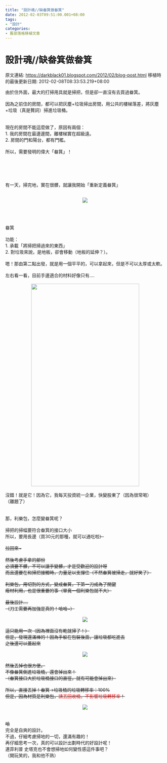 ```yaml
---
title: "設計魂//缺畚箕做畚箕"
date: 2012-02-03T09:51:00.001+08:00
tags: 
- "設計"
categories:
- 舊部落格移植文章
---
```


# 設計魂//缺畚箕做畚箕

原文連結: https://darkblack01.blogspot.com/2012/02/blog-post.html
移植時的最後更新日期: 2012-02-08T08:33:53.219+08:00

由於住外面，最大的打掃用具就是掃把，但是卻一直沒有去買過畚箕。<br /><br />因為之前住的房間，都可以把灰塵+垃圾掃出房間，用公共的樓梯落差，將灰塵+垃圾（真是贅詞）掃進垃圾桶。<br /><br /><br />現在的房間不能這麼做了，原因有兩個：<br />1. 我的房間在最邊邊間，離樓梯實在超級遠。<br />2. 房間的門和陽台，都有門檻。<br /><br />所以，需要發明的偉大「畚箕」！<br /><br /><br /><br /><br /><br />有一天，掃完地，實在很髒，就讓我開始「重新定義畚箕」<br /><br /><div class="separator" style="clear: both; text-align: center;"><a href="http://2.bp.blogspot.com/-yJsCtzqbgB8/Tys4sba2A0I/AAAAAAAACNA/hNZg5SAauy8/s1600/P1290739.JPG" imageanchor="1" style="margin-left: 1em; margin-right: 1em;"><img border="0" src="http://2.bp.blogspot.com/-yJsCtzqbgB8/Tys4sba2A0I/AAAAAAAACNA/hNZg5SAauy8/s1600/P1290739.JPG" /></a></div><br /><a name='more'></a><br /><br /><br />畚箕 <br /><br />功能：<br />1. 承載「將掃把掃過來的東西」<br />2. 對垃圾來說，是地板，卻會移動（地板的延伸？）。<br /><br />嗯！那由第二點出發，就是用一個平平的，可以拿起來，但是不可以太厚或太軟。<br /><br />左右看一看，目前手邊適合的材料好像只有....<br /><div class="separator" style="clear: both; text-align: center;"></div><br /><div class="separator" style="clear: both; text-align: center;"><a href="http://1.bp.blogspot.com/-zdXKytDGJgA/Tys4xOHXPMI/AAAAAAAACNM/ztzBvI7TLWI/s1600/P1290741.JPG" imageanchor="1" style="margin-left: 1em; margin-right: 1em;"><img border="0" height="640" src="http://1.bp.blogspot.com/-zdXKytDGJgA/Tys4xOHXPMI/AAAAAAAACNM/ztzBvI7TLWI/s640/P1290741.JPG" width="341" /></a></div><div class="separator" style="clear: both; text-align: left;"><br /></div><div class="separator" style="clear: both; text-align: left;">沒錯！就是它！因為它，我每天投資統一企業，快變股東了（因為很常喝）</div><div class="separator" style="clear: both; text-align: left;">（離題了）</div><br /><br />那，利樂包，怎麼變畚箕呢？<br /><br />掃把的掃幅要符合畚箕的接口大小<br />所以，要用長邊（買30元的那種，就可以通吃啦~~）<br /><br />拉回來~<br /><br />然後考慮手拿的部份<br />必須要不髒，不可以讓手變髒，才是受歡迎的設計呀<br />而且還要在和掃把接觸時，力量足以支撐住（不然畚箕被掃走，就好笑了）<br /><br />利樂包，用切割的方式，變成畚箕，下第一刀成為了關鍵<br />癈材利用，也是很重要的事（畢竟一個利樂包就不大）<br /><br />最後設計....<br />（刀工需要再加強是真的！哈哈~）<br /><br /><div class="separator" style="clear: both; text-align: center;"><a href="http://2.bp.blogspot.com/-m2MYx1uJGRA/Tys4yi9bAnI/AAAAAAAACNc/pyxln_RaLwI/s1600/P1290743.JPG" imageanchor="1" style="margin-left: 1em; margin-right: 1em;"><img border="0" src="http://2.bp.blogspot.com/-m2MYx1uJGRA/Tys4yi9bAnI/AAAAAAAACNc/pyxln_RaLwI/s1600/P1290743.JPG" /></a></div><br />這只能用一次（因為裡面沒有乾就掃了！）<br />但是，發現還滿棒的！因為手躲在包裝後面，讓垃圾都吃進去<br />之後還可以蓋起來<br /><br /><div class="separator" style="clear: both; text-align: center;"><a href="http://3.bp.blogspot.com/-gqOxR38sl08/Tys4yCvYmRI/AAAAAAAACNY/SddKH9nGcvo/s1600/P1290742.JPG" imageanchor="1" style="margin-left: 1em; margin-right: 1em;"><img border="0" src="http://3.bp.blogspot.com/-gqOxR38sl08/Tys4yCvYmRI/AAAAAAAACNY/SddKH9nGcvo/s1600/P1290742.JPG" /></a></div><br />然後丟掉也很方便。<br />不像畚箕倒進垃圾桶，還會掉出來！<br />（畚箕接口大於垃圾桶接口的直徑，就有可能會掉出來）<br /><br />所以，直接丟掉！畚箕→垃圾桶的垃圾轉移率：100%<br />但是，因為材質是利樂包，<span style="color: red;">請丟回收桶，不影響垃圾轉移率</span>！<br /><br /><div class="separator" style="clear: both; text-align: center;"><a href="http://2.bp.blogspot.com/-kkaLrPuCOno/Tys4zwsnM7I/AAAAAAAACNo/dGreezjwO_E/s1600/P1290744.JPG" imageanchor="1" style="margin-left: 1em; margin-right: 1em;"><img border="0" src="http://2.bp.blogspot.com/-kkaLrPuCOno/Tys4zwsnM7I/AAAAAAAACNo/dGreezjwO_E/s1600/P1290744.JPG" /></a></div><br /><br />哈~~<br />完全是自爽的設計。<br />不過，仔細考慮掃地的一切，還滿有趣的！<br />再仔細思考一次，真的可以設計出劃時代的好設計呢！<br />連菲利普 史塔克也不會想掃地如何變性感這件事吧？<br />（開玩笑的，我和他不熟）
